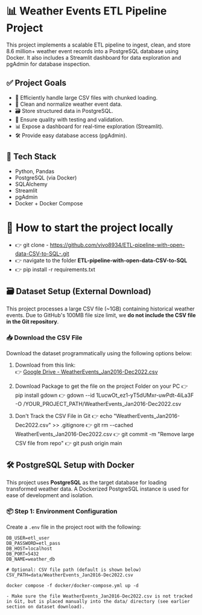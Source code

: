 
# 📊 Weather Events ETL Pipeline Project

This project implements a scalable ETL pipeline to ingest, clean, and store 8.6 million+ weather event records into a PostgreSQL database using Docker. It also includes a Streamlit dashboard for data exploration and pgAdmin for database inspection.



## ✅ Project Goals

- 🚀 Efficiently handle large CSV files with chunked loading.
- 🧹 Clean and normalize weather event data.
- 🗃️ Store structured data in PostgreSQL.
- 🧪 Ensure quality with testing and validation.
- 📊 Expose a dashboard for real-time exploration (Streamlit).
- 🛠️ Provide easy database access (pgAdmin).

## 🧱 Tech Stack

- Python, Pandas
- PostgreSQL (via Docker)
- SQLAlchemy
- Streamlit
- pgAdmin
- Docker + Docker Compose

# 🚀 How to start the project locally 

- 👉 git clone - https://github.com/vivo8934/ETL-pipeline-with-open-data-CSV-to-SQL-.git
- 👉 navigate to the folder **ETL-pipeline-with-open-data-CSV-to-SQL**
- 👉 pip install -r requirements.txt

## 🗃️ Dataset Setup (External Download)

This project processes a large CSV file (~1GB) containing historical weather events. Due to GitHub's 100MB file size limit, we **do not include the CSV file in the Git repository**.

### 📥 Download the CSV File

Download the dataset programmatically using the following options below:

1. Download from this link:  
   👉 [Google Drive - WeatherEvents_Jan2016-Dec2022.csv](https://drive.google.com/file/d/1LucwOt_ez1-yT5dUMxr-uwPdt-4iLa3F/view?usp=drive_link)

2. Download Package to get the file on the project Folder on your PC 
    👉 pip install gdown
    👉 gdown --id 1LucwOt_ez1-yT5dUMxr-uwPdt-4iLa3F -O /YOUR_PROJECT_PATH/WeatherEvents_Jan2016-Dec2022.csv

3. Don't Track the CSV File in Git 
    👉 echo "WeatherEvents_Jan2016-Dec2022.csv" >> .gitignore
    👉 git rm --cached WeatherEvents_Jan2016-Dec2022.csv
    👉 git commit -m "Remove large CSV file from repo"
    👉 git push origin main

## 🛠️ PostgreSQL Setup with Docker

This project uses **PostgreSQL** as the target database for loading transformed weather data. A Dockerized PostgreSQL instance is used for ease of development and isolation.

### 📦 Step 1: Environment Configuration

Create a `.env` file in the project root with the following:

```env
DB_USER=etl_user
DB_PASSWORD=etl_pass
DB_HOST=localhost
DB_PORT=5432
DB_NAME=weather_db

# Optional: CSV file path (default is shown below)
CSV_PATH=data/WeatherEvents_Jan2016-Dec2022.csv

docker compose -f docker/docker-compose.yml up -d

- Make sure the file WeatherEvents_Jan2016-Dec2022.csv is not tracked in Git, but is placed manually into the data/ directory (see earlier section on dataset download).




